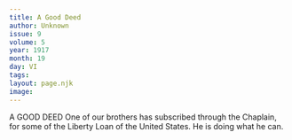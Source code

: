 ```yaml
---
title: A Good Deed
author: Unknown
issue: 9
volume: 5
year: 1917
month: 19
day: VI
tags:
layout: page.njk
image:
---
```

A GOOD DEED       One of our brothers has subscribed through the Chaplain, for some of the Liberty Loan of the United States. He is doing what he can. 




